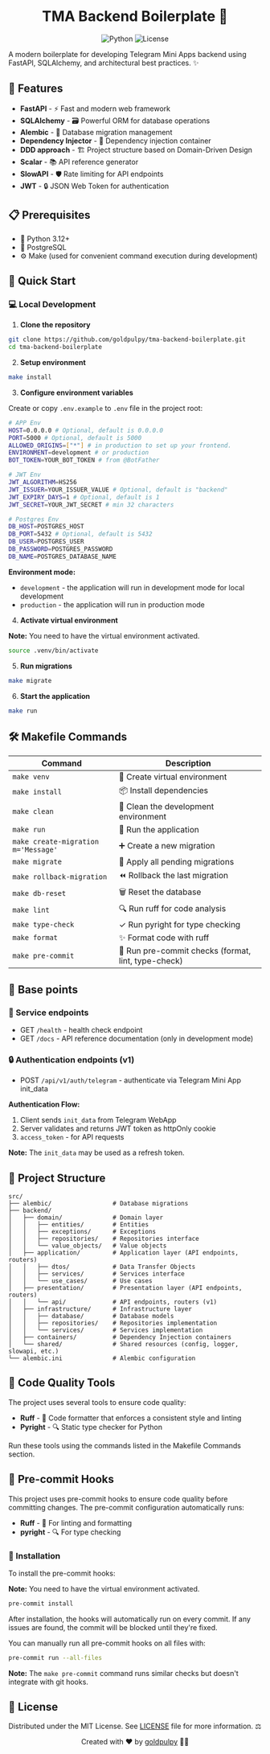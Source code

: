 <div align="center">
  <h1>TMA Backend Boilerplate 🚀</h1>

![Python](https://img.shields.io/badge/python-3.12+-blue.svg)
![License](https://img.shields.io/badge/license-MIT-green.svg)

</div>

A modern boilerplate for developing Telegram Mini Apps backend using FastAPI, SQLAlchemy, and architectural best practices. ✨

## 🌟 Features

- **FastAPI** - ⚡ Fast and modern web framework
- **SQLAlchemy** - 🗃️ Powerful ORM for database operations
- **Alembic** - 🔄 Database migration management
- **Dependency Injector** - 💉 Dependency injection container
- **DDD approach** - 🏗️ Project structure based on Domain-Driven Design
- **Scalar** - 📚 API reference generator
- **SlowAPI** - 🛡️ Rate limiting for API endpoints
- **JWT** - 🔒 JSON Web Token for authentication

## 📋 Prerequisites

- 🐍 Python 3.12+
- 🐘 PostgreSQL
- ⚙️ Make (used for convenient command execution during development)

## 🚀 Quick Start

### 💻 Local Development

1. **Clone the repository**

```bash
git clone https://github.com/goldpulpy/tma-backend-boilerplate.git
cd tma-backend-boilerplate
```

2. **Setup environment**

```bash
make install
```

3. **Configure environment variables**

Create or copy `.env.example` to `.env` file in the project root:

```bash
# APP Env
HOST=0.0.0.0 # Optional, default is 0.0.0.0
PORT=5000 # Optional, default is 5000
ALLOWED_ORIGINS=["*"] # in production to set up your frontend.
ENVIRONMENT=development # or production
BOT_TOKEN=YOUR_BOT_TOKEN # from @BotFather

# JWT Env
JWT_ALGORITHM=HS256
JWT_ISSUER=YOUR_ISSUER_VALUE # Optional, default is "backend"
JWT_EXPIRY_DAYS=1 # Optional, default is 1
JWT_SECRET=YOUR_JWT_SECRET # min 32 characters

# Postgres Env
DB_HOST=POSTGRES_HOST
DB_PORT=5432 # Optional, default is 5432
DB_USER=POSTGRES_USER
DB_PASSWORD=POSTGRES_PASSWORD
DB_NAME=POSTGRES_DATABASE_NAME
```

**Environment mode:**

- `development` - the application will run in development mode for local development
- `production` - the application will run in production mode

4. **Activate virtual environment**

**Note:** You need to have the virtual environment activated.

```bash
source .venv/bin/activate
```

5. **Run migrations**

```bash
make migrate
```

6. **Start the application**

```bash
make run
```

## 🛠️ Makefile Commands

| Command                             | Description                                         |
| ----------------------------------- | --------------------------------------------------- |
| `make venv`                         | 🔧 Create virtual environment                       |
| `make install`                      | 📦 Install dependencies                             |
| `make clean`                        | 🧹 Clean the development environment                |
| `make run`                          | 🚀 Run the application                              |
| `make create-migration m='Message'` | ➕ Create a new migration                           |
| `make migrate`                      | 🔄 Apply all pending migrations                     |
| `make rollback-migration`           | ⏪ Rollback the last migration                      |
| `make db-reset`                     | 🗑️ Reset the database                               |
| `make lint`                         | 🔍 Run ruff for code analysis                       |
| `make type-check`                   | ✓ Run pyright for type checking                     |
| `make format`                       | ✨ Format code with ruff                            |
| `make pre-commit`                   | 🔄 Run pre-commit checks (format, lint, type-check) |

## 📄 Base points

### 🔄 Service endpoints

- GET `/health` - health check endpoint
- GET `/docs` - API reference documentation (only in development mode)

### 🔒 Authentication endpoints (v1)

- POST `/api/v1/auth/telegram` - authenticate via Telegram Mini App init_data

**Authentication Flow:**

1. Client sends `init_data` from Telegram WebApp
2. Server validates and returns JWT token as httpOnly cookie
3. `access_token` - for API requests

**Note:** The `init_data` may be used as a refresh token.

## 📁 Project Structure

```
src/
├── alembic/                 # Database migrations
├── backend/
│   ├── domain/              # Domain layer
│   │   ├── entities/        # Entities
│   │   ├── exceptions/      # Exceptions
│   │   ├── repositories/    # Repositories interface
│   │   └── value_objects/   # Value objects
│   ├── application/         # Application layer (API endpoints, routers)
│   │   ├── dtos/            # Data Transfer Objects
│   │   ├── services/        # Services interface
│   │   └── use_cases/       # Use cases
│   ├── presentation/        # Presentation layer (API endpoints, routers)
│   │   └── api/             # API endpoints, routers (v1)
│   ├── infrastructure/      # Infrastructure layer
│   │   ├── database/        # Database models
│   │   ├── repositories/    # Repositories implementation
│   │   └── services/        # Services implementation
│   ├── containers/          # Dependency Injection containers
│   └── shared/              # Shared resources (config, logger, slowapi, etc.)
└── alembic.ini              # Alembic configuration
```

## 🧪 Code Quality Tools

The project uses several tools to ensure code quality:

- **Ruff** - 🧹 Code formatter that enforces a consistent style and linting
- **Pyright** - 🔍 Static type checker for Python

Run these tools using the commands listed in the Makefile Commands section.

## 🔄 Pre-commit Hooks

This project uses pre-commit hooks to ensure code quality before committing changes. The pre-commit configuration automatically runs:

- **Ruff** - 🧹 For linting and formatting
- **pyright** - 🔍 For type checking

### 🔧 Installation

To install the pre-commit hooks:

**Note:** You need to have the virtual environment activated.

```bash
pre-commit install
```

After installation, the hooks will automatically run on every commit. If any issues are found, the commit will be blocked until they're fixed.

You can manually run all pre-commit hooks on all files with:

```bash
pre-commit run --all-files
```

**Note:** The `make pre-commit` command runs similar checks but doesn't integrate with git hooks.

## 📄 License

Distributed under the MIT License. See [LICENSE](LICENSE) file for more information. ⚖️

<div align="center">
  <p>Created with ❤️ by <a href="https://github.com/goldpulpy">goldpulpy</a> 👨‍💻</p>
</div>
